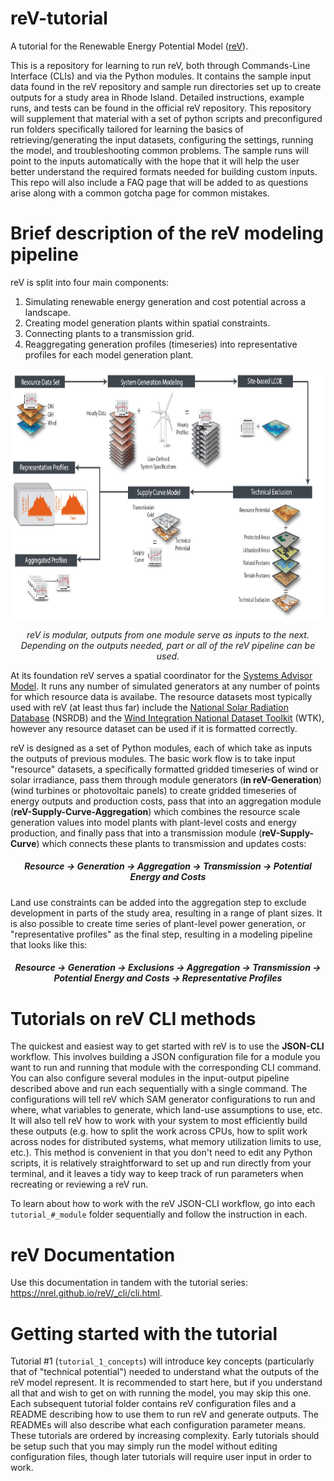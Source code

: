 # reV-tutorial
A tutorial for the Renewable Energy Potential Model ([reV](https://github.com/NREL/reV)).

This is a repository for learning to run reV, both through Commands-Line Interface (CLIs) and via the Python modules. It contains the sample input data found in the reV repository and sample run directories set up to create outputs for a study area in Rhode Island. Detailed instructions, example runs, and tests can be found in the official reV repository. This repository will supplement that material with a set of python scripts and preconfigured run folders specifically tailored for learning the basics of retrieving/generating the input datasets, configuring the settings, running the model, and troubleshooting common problems. The sample runs will point to the inputs automatically with the hope that it will help the user better understand the required formats needed for building custom inputs. This repo will also include a FAQ page that will be added to as questions arise along with a common gotcha page for common mistakes.

# Brief description of the reV modeling pipeline

reV is split into four main components: 
1) Simulating renewable energy generation and cost potential across a landscape. 
2) Creating model generation plants within spatial constraints.
3) Connecting plants to a transmission grid.
4) Reaggregating generation profiles (timeseries) into representative profiles for each model generation plant.

<p align="center">
  <img src="https://github.com/NREL/reV-tutorial/blob/master/tutorial_05_pipeline/images/rev_standard_pipeline.png" alt="" height=400>
  <p align="center"> <i>reV is modular, outputs from one module serve as inputs to the next. Depending on the outputs needed, part or all of the reV pipeline can be used.</i></p>
</p>


At its foundation reV serves a spatial coordinator for the [Systems Advisor Model](https://sam.nrel.gov/). It runs any number of simulated generators at any number of points for which resource data is availabe. The resource datasets most typically used with reV (at least thus far) include the [National Solar Radiation Database](https://nsrdb.nrel.gov/) (NSRDB) and the [Wind Integration National Dataset Toolkit](https://www.nrel.gov/grid/wind-toolkit.html) (WTK), however any resource dataset can be used if it is formatted correctly.

reV is designed as a set of Python modules, each of which take as inputs the outputs of previous modules. The basic work flow is to take input "resource" datasets, a specifically formatted gridded timeseries of wind or solar irradiance, pass them through module generators (**in reV-Generation**) (wind turbines or photovoltaic panels) to create gridded timeseries of energy outputs and production costs, pass that into an aggregation module (**reV-Supply-Curve-Aggregation**) which combines the resource scale generation values into model plants with plant-level costs and energy production, and finally pass that into a transmission module (**reV-Supply-Curve**) which connects these plants to transmission and updates costs: 


 <h5 align="center"> Resource &rarr; Generation &rarr; Aggregation &rarr; Transmission &rarr; Potential Energy and Costs </h5>

 
Land use constraints can be added into the aggregation step to exclude development in parts of the study area, resulting in a range of plant sizes. It is also possible to create time series of plant-level power generation, or "representative profiles" as the final step, resulting in a modeling pipeline that looks like this:

  <h5 align="center"> Resource &rarr; Generation &rarr; Exclusions &rarr; Aggregation &rarr; Transmission &rarr; Potential Energy and Costs &rarr; Representative Profiles </h5>


# Tutorials on reV CLI methods

The quickest and easiest way to get started with reV is to use the **JSON-CLI** workflow. This involves building a JSON configuration file for a module you want to run and running that module with the corresponding CLI command. You can also configure several modules in the input-output pipeline described above and run each sequentially with a single command. The configurations will tell reV which SAM generator configurations to run and where, what variables to generate, which land-use assumptions to use, etc. It will also tell reV how to work with your system to most efficiently build these outputs (e.g. how to split the work across CPUs, how to split work across nodes for distributed systems, what memory utilization limits to use, etc.). This method is convenient in that you don't need to edit any Python scripts, it is relatively straightforward to set up and run directly from your terminal, and it leaves a tidy way to keep track of run parameters when recreating or reviewing a reV run. 

To learn about how to work with the reV JSON-CLI workflow, go into each `tutorial_#_module` folder sequentially and follow the instruction in each. 

# reV Documentation
Use this documentation in tandem with the tutorial series: https://nrel.github.io/reV/_cli/cli.html.

# Getting started with the tutorial
Tutorial #1 (`tutorial_1_concepts`) will introduce key concepts (particularly that of "technical potential") needed to understand what the outputs of the reV model represent. It is recommended to start here, but if you understand all that and wish to get on with running the model, you may skip this one. Each subsequent tutorial folder contains reV configuration files and a README describing how to use them to run reV and generate outputs. The READMEs will also describe what each configuration parameter means. These tutorials are ordered by increasing complexity. Early tutorials should be setup such that you may simply run the model without editing configuration files, though later tutorials will require user input in order to work.
